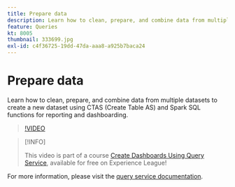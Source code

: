```yaml
---
title: Prepare data
description: Learn how to clean, prepare, and combine data from multiple datasets to create a new dataset using CTAS (Create Table AS) and Spark SQL functions for reporting and dashboarding.
feature: Queries
kt: 8005
thumbnail: 333699.jpg
exl-id: c4f36725-19dd-47da-aaa8-a925b7baca24
---
```

# Prepare data

Learn how to clean, prepare, and combine data from multiple datasets to create a new dataset using CTAS (Create Table AS) and Spark SQL functions for reporting and dashboarding.

>[!VIDEO](https://video.tv.adobe.com/v/333699?quality=12&learn=on)

>[!INFO]
>
> This video is part of a course [Create Dashboards Using Query Service](https://experienceleague.adobe.com/?recommended=ExperiencePlatform-D-1-2021.1.qsvc.dash), available for free on Experience League!

For  more information, please visit the [query service documentation](https://experienceleague.adobe.com/docs/experience-platform/query/home.html).

